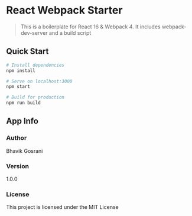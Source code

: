 # React Webpack Starter
> This is a boilerplate for React 16 & Webpack 4. It includes webpack-dev-server and a build script

## Quick Start

``` bash
# Install dependencies
npm install

# Serve on localhost:3000
npm start

# Build for production
npm run build
```

## App Info

### Author

Bhavik Gosrani

### Version

1.0.0

### License

This project is licensed under the MIT License
